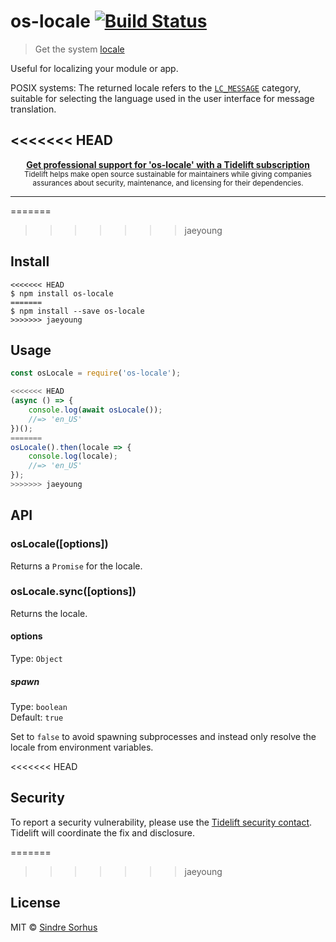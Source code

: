 # os-locale [![Build Status](https://travis-ci.org/sindresorhus/os-locale.svg?branch=master)](https://travis-ci.org/sindresorhus/os-locale)

> Get the system [locale](https://en.wikipedia.org/wiki/Locale_(computer_software))

Useful for localizing your module or app.

POSIX systems: The returned locale refers to the [`LC_MESSAGE`](http://www.gnu.org/software/libc/manual/html_node/Locale-Categories.html#Locale-Categories) category, suitable for selecting the language used in the user interface for message translation.

<<<<<<< HEAD
---

<div align="center">
	<b>
		<a href="https://tidelift.com/subscription/pkg/npm-os-locale?utm_source=npm-os-locale&utm_medium=referral&utm_campaign=readme">Get professional support for 'os-locale' with a Tidelift subscription</a>
	</b>
	<br>
	<sub>
		Tidelift helps make open source sustainable for maintainers while giving companies<br>assurances about security, maintenance, and licensing for their dependencies.
	</sub>
</div>

---
=======
>>>>>>> jaeyoung

## Install

```
<<<<<<< HEAD
$ npm install os-locale
=======
$ npm install --save os-locale
>>>>>>> jaeyoung
```


## Usage

```js
const osLocale = require('os-locale');

<<<<<<< HEAD
(async () => {
	console.log(await osLocale());
	//=> 'en_US'
})();
=======
osLocale().then(locale => {
	console.log(locale);
	//=> 'en_US'
});
>>>>>>> jaeyoung
```


## API

### osLocale([options])

Returns a `Promise` for the locale.

### osLocale.sync([options])

Returns the locale.

#### options

Type: `Object`

##### spawn

Type: `boolean`<br>
Default: `true`

Set to `false` to avoid spawning subprocesses and instead only resolve the locale from environment variables.


<<<<<<< HEAD
## Security

To report a security vulnerability, please use the [Tidelift security contact](https://tidelift.com/security). Tidelift will coordinate the fix and disclosure.


=======
>>>>>>> jaeyoung
## License

MIT © [Sindre Sorhus](https://sindresorhus.com)
